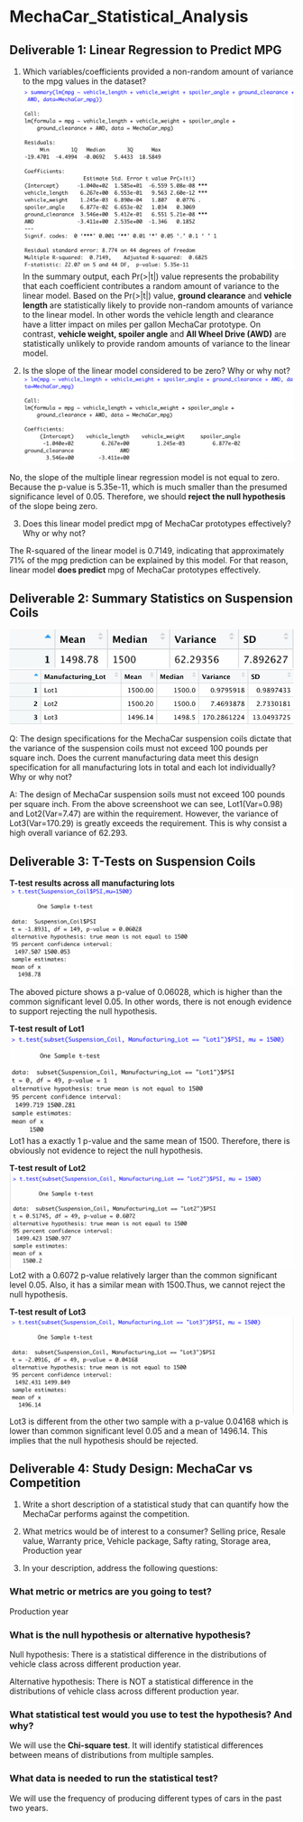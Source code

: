 # MechaCar_Statistical_Analysis
## Deliverable 1: Linear Regression to Predict MPG
1. Which variables/coefficients provided a non-random amount of variance to the mpg values in the dataset?
![1p](pictures/1p.png)
In the summary output, each Pr(>|t|) value represents the probability that each coefficient contributes a random amount of variance to the linear model. Based on the Pr(>|t|) value, **ground clearance** and **vehicle length** are statistically likely to provide non-random amounts of variance to the linear model. In other words the vehicle length and clearance have a litter impact on miles per gallon MechaCar prototype. On contrast, **vehicle weight, spoiler angle** and **All Wheel Drive (AWD)** are statistically unlikely to provide random amounts of variance to the linear model.

2. Is the slope of the linear model considered to be zero? Why or why not?
![2lm](pictures/2lm.png)

No, the slope of the multiple linear regression model is not equal to zero. Because the p-value is 5.35e-11, which is much smaller than the presumed significance level of 0.05. Therefore, we should **reject the null hypothesis** of the slope being zero.

3. Does this linear model predict mpg of MechaCar prototypes effectively? Why or why not?

The R-squared of the linear model is 0.7149, indicating that approximately 71% of the mpg prediction can be explained by this model. For that reason, linear model **does predict** mpg of MechaCar prototypes effectively.

## Deliverable 2: Summary Statistics on Suspension Coils
![total](pictures/total.png)
![lot](pictures/lot.png)

Q: The design specifications for the MechaCar suspension coils dictate that the variance of the suspension coils must not exceed 100 pounds per square inch. Does the current manufacturing data meet this design specification for all manufacturing lots in total and each lot individually? Why or why not?

A: The design of MechaCar suspension soils must not exceed 100 pounds per square inch. From the above screenshoot we can see, Lot1(Var=0.98) and Lot2(Var=7.47) are within the requirement. However, the variance of Lot3(Var=170.29) is greatly exceeds the requirement. This is why consist a high overall variance of 62.293.

## Deliverable 3: T-Tests on Suspension Coils
**T-test results across all manufacturing lots**
![d31](pictures/d31.png)
The aboved picture shows a p-value of 0.06028, which is higher than the common significant level 0.05. In other words, there is not enough evidence to support rejecting the null hypothesis. 

**T-test result of Lot1**
![m32](pictures/m32.png)
Lot1 has a exactly 1 p-value and the same mean of 1500. Therefore, there is obviously not evidence to reject the null hypothesis.

**T-test result of Lot2**
![c33](pictures/c33.png)
Lot2 with a 0.6072 p-value relatively larger than the common significant level 0.05. Also, it has a similar mean with 1500.Thus, we cannot reject the null hypothesis. 

**T-test result of Lot3**
![a34](pictures/a34.png)
Lot3 is different from the other two sample with a p-value 0.04168 which is lower than common significant level 0.05 and a mean of 1496.14. This implies that the null hypothesis should be rejected.

## Deliverable 4: Study Design: MechaCar vs Competition
1. Write a short description of a statistical study that can quantify how the MechaCar performs against the competition.

2. What metrics would be of interest to a consumer?
Selling price, Resale value, Warranty price, Vehicle package, Safty rating, Storage area, Production year

3. In your description, address the following questions:
### What metric or metrics are you going to test?  
Production year 

### What is the null hypothesis or alternative hypothesis? 
Null hypothesis: There is a statistical difference in the distributions of vehicle class across different production year. 

Alternative hypothesis: There is NOT a statistical difference in the distributions of vehicle class across different production year. 

### What statistical test would you use to test the hypothesis? And why?
We will use the **Chi-square test**. It will identify statistical differences between means of distributions from multiple samples.

### What data is needed to run the statistical test?
We will use the frequency of producing different types of cars in the past two years.
